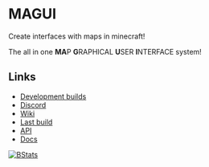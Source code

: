 # MAGUI

Create interfaces with maps in minecraft!

The all in one **MA**P **G**RAPHICAL **U**SER **I**NTERFACE system!

## Links

* [Development builds](https://ci.codemc.io/job/CodeDoctorDE/job/MAGUI)
* [Discord](https://discord.gg/WzcRNGF)
* [Wiki](https://github.com/CodeDoctorDE/MAGUI/wiki)
* [Last build](https://ci.codemc.io/job/CodeDoctorDE/job/MAGUI/lastSuccessfulBuild/)
* [API](https://github.com/CodeDoctorDE/MAGUI/wiki/api)
* [Docs](https://codedoctor.tk/MAGUI/apidocs)

[![BStats](https://bstats.org/signatures/bukkit/MAGUI.svg)](https://bstats.org/plugin/bukkit/MAGUI)

